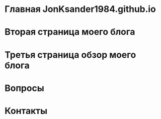 # Главная JonKsander1984.github.io
# Вторая страница моего блога
# Третья страница обзор моего блога
# Вопросы
# Контакты
